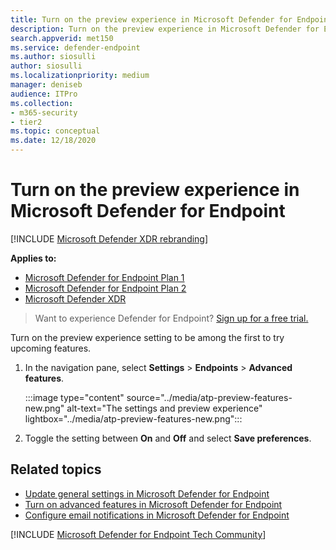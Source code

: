 ```yaml
---
title: Turn on the preview experience in Microsoft Defender for Endpoint
description: Turn on the preview experience in Microsoft Defender for Endpoint to try upcoming features.
search.appverid: met150
ms.service: defender-endpoint
ms.author: siosulli
author: siosulli
ms.localizationpriority: medium
manager: deniseb
audience: ITPro
ms.collection: 
- m365-security
- tier2
ms.topic: conceptual
ms.date: 12/18/2020
---
```


# Turn on the preview experience in Microsoft Defender for Endpoint

[!INCLUDE [Microsoft Defender XDR rebranding](../includes/microsoft-defender.md)]

**Applies to:**
- [Microsoft Defender for Endpoint Plan 1](https://go.microsoft.com/fwlink/p/?linkid=2154037)
- [Microsoft Defender for Endpoint Plan 2](https://go.microsoft.com/fwlink/p/?linkid=2154037)
- [Microsoft Defender XDR](https://go.microsoft.com/fwlink/?linkid=2118804)


> Want to experience Defender for Endpoint? [Sign up for a free trial.](https://signup.microsoft.com/create-account/signup?products=7f379fee-c4f9-4278-b0a1-e4c8c2fcdf7e&ru=https://aka.ms/MDEp2OpenTrial?ocid=docs-wdatp-previewsettings-abovefoldlink)

Turn on the preview experience setting to be among the first to try upcoming features.

1. In the navigation pane, select **Settings** \> **Endpoints** \> **Advanced features**.

    :::image type="content" source="../media/atp-preview-features-new.png" alt-text="The settings and preview experience" lightbox="../media/atp-preview-features-new.png":::


2. Toggle the setting between **On** and **Off** and select **Save preferences**.

## Related topics
- [Update general settings in Microsoft Defender for Endpoint](data-retention-settings.md)
- [Turn on advanced features in Microsoft Defender for Endpoint](advanced-features.md)
- [Configure email notifications in Microsoft Defender for Endpoint](configure-email-notifications.md)


[!INCLUDE [Microsoft Defender for Endpoint Tech Community](../includes/defender-mde-techcommunity.md)]
